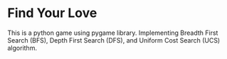 # Find Your Love
This is a python game using pygame library. Implementing Breadth First Search (BFS), Depth First Search (DFS), and Uniform Cost Search (UCS) algorithm.
